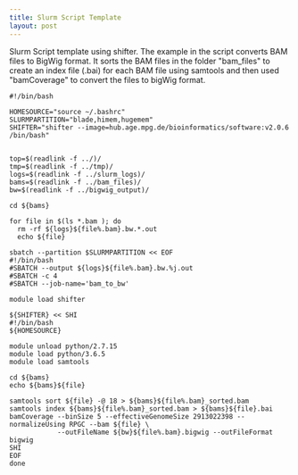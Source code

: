 ```yaml
---
title: Slurm Script Template
layout: post
---
```


Slurm Script template using shifter. The example in the script converts BAM files to BigWig format. It sorts the BAM files in the folder "bam_files" to create an index file (.bai) for each BAM file using samtools and then used "bamCoverage" to convert the files to bigWig format.

```
#!/bin/bash

HOMESOURCE="source ~/.bashrc"   
SLURMPARTITION="blade,himem,hugemem" 
SHIFTER="shifter --image=hub.age.mpg.de/bioinformatics/software:v2.0.6 /bin/bash" 


top=$(readlink -f ../)/
tmp=$(readlink -f ../tmp)/
logs=$(readlink -f ../slurm_logs)/
bams=$(readlink -f ../bam_files)/
bw=$(readlink -f ../bigwig_output)/

cd ${bams} 

for file in $(ls *.bam ); do 
  rm -rf ${logs}${file%.bam}.bw.*.out
  echo ${file}
  
sbatch --partition $SLURMPARTITION << EOF
#!/bin/bash
#SBATCH --output ${logs}${file%.bam}.bw.%j.out
#SBATCH -c 4
#SBATCH --job-name='bam_to_bw'

module load shifter

${SHIFTER} << SHI
#!/bin/bash
${HOMESOURCE}

module unload python/2.7.15
module load python/3.6.5
module load samtools

cd ${bams}
echo ${bams}${file}

samtools sort ${file} -@ 18 > ${bams}${file%.bam}_sorted.bam
samtools index ${bams}${file%.bam}_sorted.bam > ${bams}${file}.bai
bamCoverage --binSize 5 --effectiveGenomeSize 2913022398 --normalizeUsing RPGC --bam ${file} \
            --outFileName ${bw}${file%.bam}.bigwig --outFileFormat bigwig
SHI
EOF
done

```





